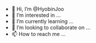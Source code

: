 - 👋 Hi, I’m @HyobinJoo
- 👀 I’m interested in ...
- 🌱 I’m currently learning ...
- 💞️ I’m looking to collaborate on ...
- 📫 How to reach me ...

<!---
HyobinJoo/HyobinJoo is a ✨ special ✨ repository because its `README.md` (this file) appears on your GitHub profile.
You can click the Preview link to take a look at your changes.
--->
